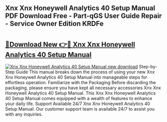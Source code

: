## Xnx Xnx Honeywell Analytics 40 Setup Manual PDF Download Free - Part-qGS User Guide Repair - Service Owner Edition KRDFe

# <h2><a href="http://bc11557.oget.top/?id=Xnx+Xnx+Honeywell+Analytics+40+Setup+Manual">🔗Download New 👉🔴 Xnx Xnx Honeywell Analytics 40 Setup Manual</a></h2>

[![Xnx Xnx Honeywell Analytics 40 Setup Manual new download](https://i.imgur.com/5g1atiW.png)](http://bc11557.oget.top/?id=Xnx+Xnx+Honeywell+Analytics+40+Setup+Manual)
Step-by-Step Guide This manual breaks down the process of using your new Xnx Xnx Honeywell Analytics 40 Setup Manual into manageable steps for effortless operation. Familiarize with the Packaging Before discarding the packaging, please ensure you have kept all necessary accessories Xnx Xnx Honeywell Analytics 40 Setup Manual. This Xnx Xnx Honeywell Analytics 40 Setup Manual comes equipped with a wealth of features to enhance your daily life. Support Available 24/7 Xnx Xnx Honeywell Analytics 40 Setup Manual. Our customer support team is available 24/7 to assist you with any inquiries.
